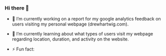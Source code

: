 ### Hi there 👋

- 🔭 I’m currently working on a report for my google analytics feedback on users visiting my personal webpage (drewhartwig.com).
- 🌱 I’m currently learning about what types of users visit my webpage regarding location, duration, and activity on the website.

- ⚡ Fun fact:
